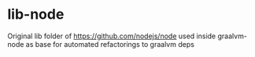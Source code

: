 # lib-node
Original lib folder of https://github.com/nodejs/node used inside graalvm-node as base for automated refactorings to graalvm deps
